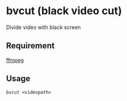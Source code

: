 # bvcut (black video cut)
Divide video with black screen

## Requirement
[ffmpeg](https://www.ffmpeg.org/)

## Usage
```
bvcut <videopath>
```
